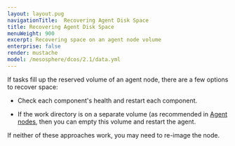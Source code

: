 ```yaml
---
layout: layout.pug
navigationTitle:  Recovering Agent Disk Space
title: Recovering Agent Disk Space
menuWeight: 900
excerpt: Recovering space on an agent node volume
enterprise: false
render: mustache
model: /mesosphere/dcos/2.1/data.yml
---
```


If tasks fill up the reserved volume of an agent node, there are a few options to recover space:

- Check each component's health and restart each component.

- If the work directory is on a separate volume (as recommended in [Agent nodes](/mesosphere/dcos/2.1/installing/production/system-requirements/#agent-nodes), then you can empty this volume and restart the agent.

If neither of these approaches work, you may need to re-image the node.
